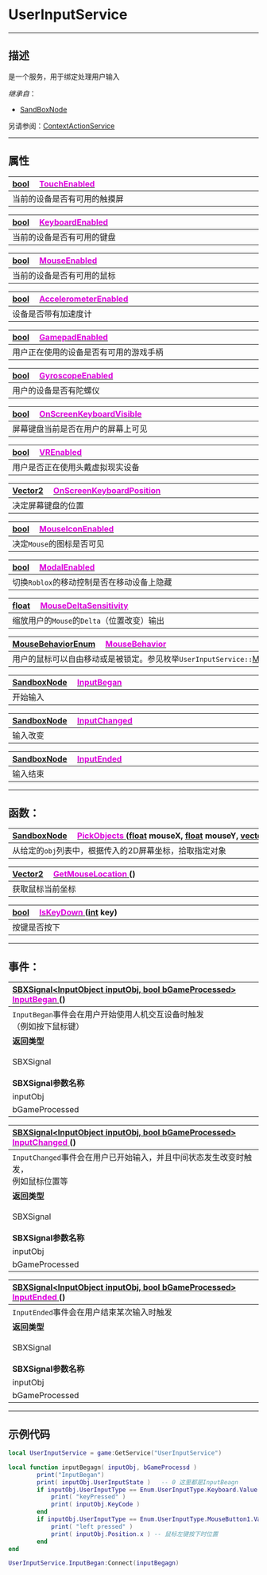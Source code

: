 # UserInputService
------------------------------------------------------------------------------------------
## 描述

是一个服务，用于绑定处理用户输入

*继承自*：
* [SandBoxNode](/Api/Class/NoType/SandBoxNode.md)

另请参阅：[ContextActionService](/Api/Class/Input/ContextActionService.md) 

------------------------------------------------------------------------------------------
## 属性

|<div style="width:1000px">[bool](/Api/DataType/Bool.md) &emsp;[<font color="dd00dd">TouchEnabled</font>]()</div>|
|:---|
|当前的设备是否有可用的触摸屏|


|<div style="width:1000px">[bool](/Api/DataType/Bool.md) &emsp;[<font color="dd00dd">KeyboardEnabled</font>]()</div>|
|:---|
|当前的设备是否有可用的键盘|


|<div style="width:1000px">[bool](/Api/DataType/Bool.md) &emsp;[<font color="dd00dd">MouseEnabled</font>]()</div>|
|:---|
|当前的设备是否有可用的鼠标|


|<div style="width:1000px">[bool](/Api/DataType/Bool.md) &emsp;[<font color="dd00dd">AccelerometerEnabled</font>]()</div>|
|:---|
|设备是否带有加速度计|


|<div style="width:1000px">[bool](/Api/DataType/Bool.md) &emsp;[<font color="dd00dd">GamepadEnabled</font>]()</div>|
|:---|
|用户正在使用的设备是否有可用的游戏手柄|


|<div style="width:1000px">[bool](/Api/DataType/Bool.md) &emsp;[<font color="dd00dd">GyroscopeEnabled</font>]()</div>|
|:---|
|用户的设备是否有陀螺仪|


|<div style="width:1000px">[bool](/Api/DataType/Bool.md) &emsp;[<font color="dd00dd">OnScreenKeyboardVisible</font>]()</div>|
|:---|
|屏幕键盘当前是否在用户的屏幕上可见|


|<div style="width:1000px">[bool](/Api/DataType/Bool.md) &emsp;[<font color="dd00dd">VREnabled</font>]()</div>|
|:---|
|用户是否正在使用头戴虚拟现实设备|


|<div style="width:1000px">[Vector2](/Api/DataType/Vector2.md) &emsp;[<font color="dd00dd">OnScreenKeyboardPosition</font>]()</div>|
|:---|
|决定屏幕键盘的位置|


|<div style="width:1000px">[bool](/Api/DataType/Bool.md) &emsp;[<font color="dd00dd">MouseIconEnabled</font>]()</div>|
|:---|
|决定`Mouse`的图标是否可见|


|<div style="width:1000px">[bool](/Api/DataType/Bool.md) &emsp;[<font color="dd00dd">ModalEnabled</font>]()</div>|
|:---|
|切换`Roblox`的移动控制是否在移动设备上隐藏|


|<div style="width:1000px">[float](/Api/DataType/Float.md) &emsp;[<font color="dd00dd">MouseDeltaSensitivity</font>]()</div>|
|:---|
|缩放用户的`Mouse`的`Delta`（位置改变）输出|


|<div style="width:1000px">[MouseBehaviorEnum](/Api/Enumerate/UI/MouseBehaviorEnum.md) &emsp;[<font color="dd00dd">MouseBehavior</font>]()</div>|
|:---|
|用户的鼠标可以自由移动或是被锁定。参见枚举`UserInputService::`[MouseBehaviorEnum](/Api/Enumerate/UI/MouseBehaviorEnum.md)|


|<div style="width:1000px">[SandboxNode](/Api/Class/NoType/SandboxNode.md) &emsp;[<font color="dd00dd">InputBegan</font>]()</div>|
|:---|
|开始输入|


|<div style="width:1000px">[SandboxNode](/Api/Class/NoType/SandboxNode.md) &emsp;[<font color="dd00dd">InputChanged</font>]()</div>|
|:---|
|输入改变|


|<div style="width:1000px">[SandboxNode](/Api/Class/NoType/SandboxNode.md) &emsp;[<font color="dd00dd">InputEnded</font>]()</div>|
|:---|
|输入结束|


------------------------------------------------------------------------------------------
## 函数：

|<div style="width:1000px">[SandboxNode](/Api/Class/NoType/SandboxNode.md) &emsp;[<font color="dd00dd">PickObjects</font> ](/Api/Class/Animation/UserInputService_F/PickObjects.md) ([float](/Api/DataType/Float.md) mouseX, [float](/Api/DataType/Float.md) mouseY, [vector/<sandboxNode/>]() objects)</div>|
|:---|
|从给定的`obj`列表中，根据传入的2D屏幕坐标，拾取指定对象|


|<div style="width:1000px">[Vector2](/Api/DataType/Vector2.md) &emsp;[<font color="dd00dd">GetMouseLocation</font> ](/Api/Class/Animation/UserInputService_F/GetMouseLocation.md) ()</div>|
|:---|
|获取鼠标当前坐标|


|<div style="width:1000px">[bool](/Api/DataType/Bool.md) &emsp;[<font color="dd00dd">IsKeyDown</font> ](/Api/Class/Animation/UserInputService_F/IsKeyDown.md) ([int](/Api/DataType/Int.md) key)</div>|
|:---|
|按键是否按下|


------------------------------------------------------------------------------------------
## 事件：

|<div style="width:500px">[SBXSignal\<InputObject inputObj, bool bGameProcessed\>]() &emsp;[<font color="dd00dd">InputBegan</font> ]() ()</div>|<div style="width:100px"></div>|<div style="width:45px"></div>|<div style="width:400px"></div>|
|:---|:---|:---|:---|
|`InputBegan`事件会在用户开始使用人机交互设备时触发<br>（例如按下鼠标键）||||
|**返回类型**|||**概要**|
|SBXSignal|||按下鼠标键，触发`InputBegan`事件，参数为（`InputObject inputObj, bool bGameProcessed`）|
|**SBXSignal参数名称**|**类别**|**默认**|**描述**|
|inputObj|InputObject|||
|bGameProcessed|bool|||


|<div style="width:500px">[SBXSignal\<InputObject inputObj, bool bGameProcessed\>]() &emsp;[<font color="dd00dd">InputChanged</font> ]() ()</div>|<div style="width:100px"></div>|<div style="width:45px"></div>|<div style="width:400px"></div>|
|:---|:---|:---|:---|
|`InputChanged`事件会在用户已开始输入，并且中间状态发生改变时触发，<br>例如鼠标位置等||||
|**返回类型**|||**概要**|
|SBXSignal|||按下鼠标键，触发`InputChanged`事件，参数为（`InputObject inputObj, bool bGameProcessed`）|
|**SBXSignal参数名称**|**类别**|**默认**|**描述**|
|inputObj|InputObject|||
|bGameProcessed|bool|||


|<div style="width:500px">[SBXSignal\<InputObject inputObj, bool bGameProcessed\>]() &emsp;[<font color="dd00dd">InputEnded</font> ]() ()</div>|<div style="width:100px"></div>|<div style="width:45px"></div>|<div style="width:400px"></div>|
|:---|:---|:---|:---|
|`InputEnded`事件会在用户结束某次输入时触发||||
|**返回类型**|||**概要**|
|SBXSignal|||用户结束某次输入时触发`InputEnded`事件，参数为（`InputObject inputObj, bool bGameProcessed`）|
|**SBXSignal参数名称**|**类别**|**默认**|**描述**|
|inputObj|InputObject|||
|bGameProcessed|bool|||


------------------------------------------------------------------------------------------
## 示例代码

```lua
local UserInputService = game:GetService("UserInputService")

local function inputBegagn( inputObj, bGameProcessd )
        print("InputBegan")
        print( inputObj.UserInputState )   -- 0 这里都是InputBeagn 
        if inputObj.UserInputType == Enum.UserInputType.Keyboard.Value then
            print( "keyPressed" )
            print( inputObj.KeyCode )
        end
        if inputObj.UserInputType == Enum.UserInputType.MouseButton1.Value then
            print( "left pressed" )
            print( inputObj.Position.x ) -- 鼠标左键按下时位置
        end
end

UserInputService.InputBegan:Connect(inputBegagn)
```